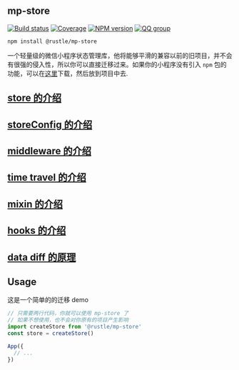 ## mp-store
[![Build status](https://travis-ci.org/imtaotao/mp-store.svg?branch=master)](https://travis-ci.org/imtaotao/mp-store)
[![Coverage](https://img.shields.io/codecov/c/github/imtaotao/mp-store/master.svg)](https://codecov.io/github/imtaotao/mp-store?branch=master)
[![NPM version](https://img.shields.io/npm/v/@rustle/mp-store.svg?style=flat-square)](https://www.npmjs.com/package/@rustle/mp-store)
[![QQ group](https://img.shields.io/badge/QQ群-624921236-ff69b4.svg?maxAge=2592000&style=flat-square)](https://shang.qq.com/wpa/qunwpa?idkey=fcb17d938fab0e30e879dd96421d91e24805e0bc1077022ff5ae562b732a2508)

```
npm install @rustle/mp-store
```
一个轻量级的微信小程序状态管理库，他将能够平滑的兼容以前的旧项目，并不会有很强的侵入性，所以你可以直接迁移过来。如果你的小程序没有引入 `npm` 包的功能，可以在[这里](https://cdn.jsdelivr.net/gh/imtaotao/mp-store/dist/mpstore.esm.js)下载，然后放到项目中去.

## [store 的介绍](https://github.com/imtaotao/mp-store/blob/master/docs/store.md)
## [storeConfig 的介绍](https://github.com/imtaotao/mp-store/blob/master/docs/component.md)
## [middleware 的介绍](https://github.com/imtaotao/mp-store/blob/master/docs/middleware.md)
## [time travel 的介绍](https://github.com/imtaotao/mp-store/blob/master/docs/time-travel.md)
## [mixin 的介绍](https://github.com/imtaotao/mp-store/blob/master/docs/mixin.md)
## [hooks 的介绍](https://github.com/imtaotao/mp-store/blob/master/docs/hooks.md)
## [data diff 的原理](https://github.com/imtaotao/mp-store/blob/master/docs/diff.md)

## Usage
这是一个简单的的迁移 demo
```js
// 只需要两行代码，你就可以使用 mp-store 了
// 如果不想使用，也不会对你原有的项目产生影响
import createStore from '@rustle/mp-store'
const store = createStore()

App({
  // ...
})
```